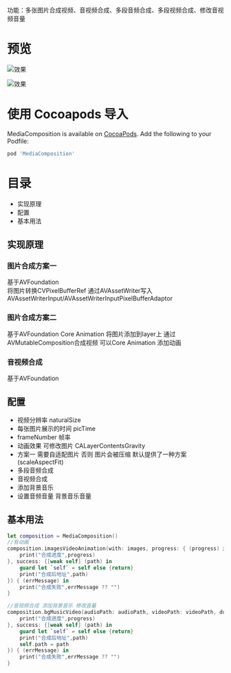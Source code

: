功能：多张图片合成视频、音视频合成、多段音频合成、多段视频合成、修改音视频音量

# 预览
![效果](https://ws3.sinaimg.cn/large/006tNc79ly1fz8jgqfif2g307k0dcmxu.gif)

![效果](https://ws2.sinaimg.cn/large/006tNc79ly1fz8jixv8a8g307k0dc783.gif)

# 使用 Cocoapods 导入
MediaComposition is available on [CocoaPods](http://cocoapods.org).  Add the following to your Podfile:

```ruby
pod 'MediaComposition'
```
# 目录
* 实现原理
* 配置
* 基本用法


## 实现原理
### 图片合成方案一
基于AVFoundation  
将图片转换CVPixelBufferRef 通过AVAssetWriter写入AVAssetWriterInput/AVAssetWriterInputPixelBufferAdaptor

### 图片合成方案二
基于AVFoundation Core Animation 
将图片添加到layer上 通过AVMutableComposition合成视频 
可以Core Animation 添加动画
### 音视频合成
基于AVFoundation


## 配置
* 视频分辨率 naturalSize
* 每张图片展示的时间 picTime
* frameNumber 帧率
* 动画效果 可修改图片 CALayerContentsGravity
* 方案一 需要自适配图片 否则 图片会被压缩 默认提供了一种方案(scaleAspectFit)
* 多段音频合成
* 音视频合成 
* 添加背景音乐
* 设置音频音量 背景音乐音量

## 基本用法
``` swift
let composition = MediaComposition()
//有动画
composition.imagesVideoAnimation(with: images, progress: { (progress) in
    print("合成进度",progress)
}, success: {[weak self] (path) in
    guard let `self` = self else {return}
    print("合成后地址",path)
}) { (errMessage) in
    print("合成失败",errMessage ?? "")
}

//音视频合成 添加背景音乐 修改音量
composition.bgMusicVideo(audioPath: audioPath, videoPath: videoPath, durationType: .audio_loopVideo, audioVolume: 0.1, musicPath: audioPath1, musicVolume: 1, progress: { (progress) in
    print("合成进度",progress)
}, success: {[weak self] (path) in
    guard let `self` = self else {return}
    print("合成后地址",path)
    self.path = path
}) { (errMessage) in
    print("合成失败",errMessage ?? "")
}

```







